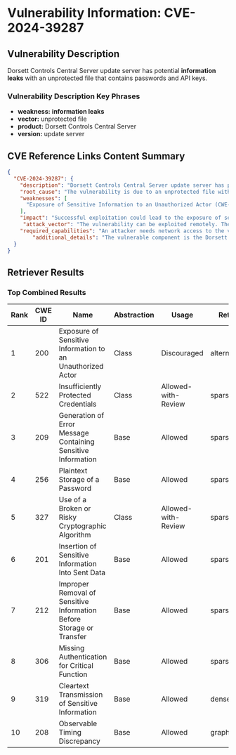 # Vulnerability Information: CVE-2024-39287

## Vulnerability Description
Dorsett Controls Central Server update server has potential **information leaks** with an unprotected file that contains passwords and API keys.

### Vulnerability Description Key Phrases
- **weakness:** **information leaks**
- **vector:** unprotected file
- **product:** Dorsett Controls Central Server
- **version:** update server

## CVE Reference Links Content Summary
```json
{
  "CVE-2024-39287": {
    "description": "Dorsett Controls Central Server update server has potential information leaks with an unprotected file that contains passwords and API keys.",
    "root_cause": "The vulnerability is due to an unprotected file within the Dorsett Controls Central Server update server that contains sensitive information such as passwords and API keys.",
    "weaknesses": [
      "Exposure of Sensitive Information to an Unauthorized Actor (CWE-200)"
    ],
    "impact": "Successful exploitation could lead to the exposure of sensitive information, potentially resulting in data theft and misuse of credentials.",
     "attack_vector": "The vulnerability can be exploited remotely. The attack complexity is low.",
    "required_capabilities": "An attacker needs network access to the vulnerable server.",
        "additional_details": "The vulnerable component is the Dorsett Controls Central Server update server.  The CVSS v4 base score is 6.9, with a vector string of (CVSS4.0/AV:N/AC:L/AT:N/PR:N/UI:N/VC:L/VI:N/VA:N/SC:L/SI:N/SA:N). The CVSS v3.1 base score is 5.3, with a vector string of (AV:N/AC:L/PR:N/UI:N/S:U/C:L/I:N/A:N)."
  }
}
```

## Retriever Results

### Top Combined Results

| Rank | CWE ID | Name | Abstraction | Usage  | Retrievers | Individual Scores |
|------|--------|------|-------------|-------|------------|-------------------|
| 1 | 200 | Exposure of Sensitive Information to an Unauthorized Actor | Class | Discouraged | alternate_terms | 0.800 |
| 2 | 522 | Insufficiently Protected Credentials | Class | Allowed-with-Review | sparse | 0.108 |
| 3 | 209 | Generation of Error Message Containing Sensitive Information | Base | Allowed | sparse | 0.101 |
| 4 | 256 | Plaintext Storage of a Password | Base | Allowed | sparse | 0.094 |
| 5 | 327 | Use of a Broken or Risky Cryptographic Algorithm | Class | Allowed-with-Review | sparse | 0.090 |
| 6 | 201 | Insertion of Sensitive Information Into Sent Data | Base | Allowed | sparse | 0.089 |
| 7 | 212 | Improper Removal of Sensitive Information Before Storage or Transfer | Base | Allowed | sparse | 0.089 |
| 8 | 306 | Missing Authentication for Critical Function | Base | Allowed | sparse | 0.089 |
| 9 | 319 | Cleartext Transmission of Sensitive Information | Base | Allowed | dense | 0.579 |
| 10 | 208 | Observable Timing Discrepancy | Base | Allowed | graph | 0.003 |

